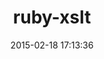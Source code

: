 ---
layout: post
title:  "ruby-xslt"
repo:   "glejeune/ruby-xslt"
date:   2015-02-18 17:13:36
gemurl: http://github.com/glejeune/ruby-xslt
---